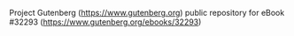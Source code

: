 Project Gutenberg (https://www.gutenberg.org) public repository for eBook #32293 (https://www.gutenberg.org/ebooks/32293)
